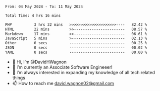 <!--START_SECTION:waka-->

```txt
From: 04 May 2024 - To: 11 May 2024

Total Time: 4 hrs 16 mins

PHP          3 hrs 32 mins   >>>>>>>>>>>>>>>>>>>>>----   82.42 %
HTML         22 mins         >>-----------------------   08.57 %
Markdown     17 mins         >>-----------------------   06.61 %
JavaScript   5 mins          >------------------------   02.13 %
Other        0 secs          -------------------------   00.25 %
JSON         0 secs          -------------------------   00.02 %
YAML         0 secs          -------------------------   00.00 %
```

<!--END_SECTION:waka-->

- 👋 Hi, I’m @DavidHWagnon
- 👀 I’m currently an Associate Software Engineeer!
- 🌱 I’m always interested in expanding my knowledge of all tech related things
- 📫 How to reach me david.wagnon02@gmail.com

<!---
DavidHWagnon/DavidHWagnon is a ✨ special ✨ repository because its `README.md` (this file) appears on your GitHub profile.
You can click the Preview link to take a look at your changes.
--->
